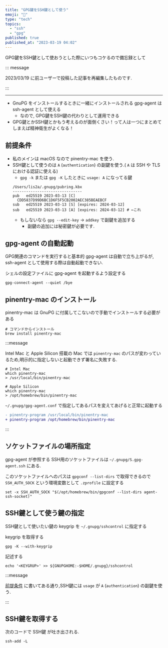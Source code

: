 ```yaml
---
title: "GPG鍵をSSH鍵として使う"
emoji: "🔑"
type: "tech"
topics:
  - "ssh"
  - "gpg"
published: true
published_at: "2023-03-19 04:02"
---
```


GPG鍵をSSH鍵として使おうとした際にいつもコケるので備忘録として

::: message

2023/03/19 に前ユーザーで投稿した記事を再編集したものです.

:::

----

- GnuPG をインストールするときに一緒にインストールされる gpg-agent は ssh-agent として使える
  - なので, GPG鍵をSSH鍵の代わりとして運用できる
- GPG鍵とかSSH鍵とかもう考えるのが面倒くさい！って人は一つにまとめてしまえば精神衛生がよくなる！

## 前提条件

- 私のメインは macOS なので pinentry-mac を使う.
- SSH鍵として使うのは `A` (`authentication`) の副鍵を使う.( `A` は SSH や TLS における認証に使える)
  - `gpg -k` または `gpg -K` したときに `usage: A` になってる鍵
  ```shell
  /Users/lis2a/.gnupg/pubring.kbx
  -------------------------------
  pub   ed25519 2023-03-13 [C]
    CDD5837D99D6BC1D6F5F5CB2002AEC385BEAEBCF
  sub   ed25519 2023-03-13 [S] [expires: 2024-03-12]
  sub   ed25519 2023-03-13 [A] [expires: 2024-03-12] # ←これ
  ```
  - もしないなら `gpg --edit-key` -> `addkey` で副鍵を追加する
    - 副鍵の追加には秘密鍵が必要です.

## gpg-agent の自動起動

GPG関連のコマンドを実行すると基本的 gpg-agent は自動で立ち上がるが, ssh-agent として使用する際は自動起動できない.

シェルの設定ファイルに gpg-agent を起動するよう設定する

```sh:.zshrc
gpg-connect-agent --quiet /bye
```

## pinentry-mac のインストール

pinentry-mac は GnuPG に付属してこないので手動でインストールする必要がある

```shell:shell
# コマンドからインストール
brew install pinentry-mac
```

:::message

Intel Mac と Apple Silicon 搭載の Mac では `pinentry-mac` のパスが変わっているため,明示的に指定しないと起動できず署名に失敗する.

```shell:shell
# Intel Mac
which pinentry-mac
> /usr/local/bin/pinentry-mac

# Apple Silicon
which pinentry-mac
> /opt/homebrew/bin/pinentry-mac
```

`~/.gnupg/gpg-agent.conf` で指定してあるパスを変えてあげると正常に起動する

```diff conf:gpg-agent.conf
- pinentry-program /usr/local/bin/pinentry-mac
+ pinentry-program /opt/homebrew/bin/pinentry-mac
```

:::

## ソケットファイルの場所指定

gpg-agent が参照する SSH用のソケットファイルは `~/.gnupg/S.gpg-agent.ssh` にある.

このソケットファイルへのパスは `gpgconf --list-dirs` で取得できるので `SSH_AUTH_SOCK` という環境変数として `.zprofile` に設定する

```sh:config.fish
set -x SSH_AUTH_SOCK "$(/opt/homebrew/bin/gpgconf --list-dirs agent-ssh-socket)"
```

## SSH鍵として使う鍵の指定

SSH鍵として使いたい鍵の keygrip を `~/.gnupg/sshcontrol` に指定する

keygrip を取得する

```shell:shell
gpg -K --with-keygrip
```

記述する

```shell:shell
echo '<KEYGRUP>' >> ${GNUPGHOME:-$HOME/.gnupg}/sshcontrol
```

:::message

[前提条件](#前提条件) に書いてある通り,SSH鍵には `usage` が `A` (`authentication`) の副鍵を使う.

:::

## SSH鍵を取得する

次のコードで SSH鍵 が吐き出される.

```shell:shell
ssh-add -L
```
